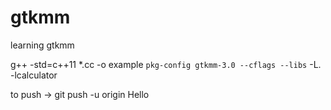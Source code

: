 # gtkmm
learning gtkmm

g++ -std=c++11 *.cc -o example `pkg-config gtkmm-3.0 --cflags --libs` -L. -lcalculator

to push -> git push -u  origin Hello
